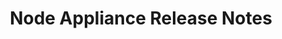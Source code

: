 ---
title: 'Node Appliance Release Notes'
linkTitle: 'Node Appliance Release Notes'
type: blog
description: >
    Release notes related to the Trustgrid Node Appliance
---